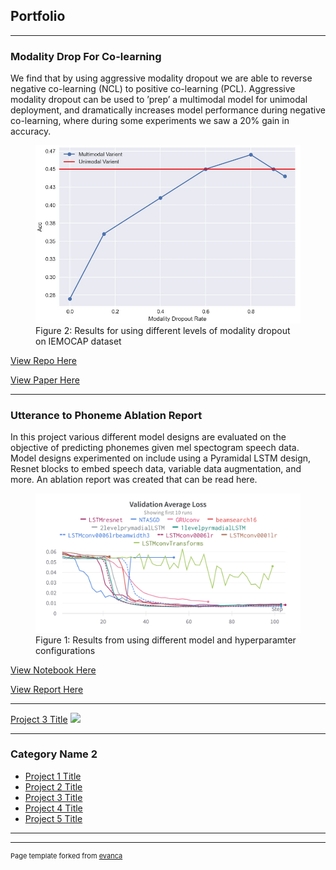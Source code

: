 ## Portfolio

---

### Modality Drop For Co-learning

We find that by using aggressive modality dropout we are able to reverse negative co-learning (NCL) to positive co-learning (PCL). Aggressive modality dropout can be used to ’prep’ a multimodal model for unimodal deployment, and dramatically increases model performance during negative co-learning, where during some experiments we saw a 20% gain in accuracy.

<figure>
  <img src="images/res_iemo.png?raw=true"/>
  <figcaption> Figure 2: Results for using different levels of modality dropout on IEMOCAP dataset</figcaption>
</figure>


[View Repo Here](https://github.com/nmagal/modality_drop_for_colearning)

[View Paper Here](https://drive.google.com/file/d/1bwqcazWJhACQkEVYfpYC_pG_IeetzBvR/view)

---
### Utterance to Phoneme Ablation Report

In this project various different model designs are evaluated on the objective of predicting phonemes given mel spectogram speech data. Model designs experimented on include using a Pyramidal LSTM design, Resnet blocks to embed speech data, variable data augmentation, and more. An ablation report was created that can be read here.

<figure>
  <img src="images/W&B Chart 12_12_2022, 7_27_29 PM.png?raw=true"/>
  <figcaption> Figure 1: Results from using different model and hyperparamter configurations</figcaption>
</figure>

[View Notebook Here](https://github.com/nmagal/Assignments/blob/master/Intro%20to%20Deep%20Learning/pytorch/utterance_LSTMs/UtterancetoPhoneme.ipynb)

[View Report Here](https://drive.google.com/file/d/1SGtxrw3Toegvvvt5v63CBGdJLN68iB4d/view)

---

[Project 3 Title](http://example.com/)
<img src="images/dummy_thumbnail.jpg?raw=true"/>

---

### Category Name 2

- [Project 1 Title](http://example.com/)
- [Project 2 Title](http://example.com/)
- [Project 3 Title](http://example.com/)
- [Project 4 Title](http://example.com/)
- [Project 5 Title](http://example.com/)

---




---
<p style="font-size:11px">Page template forked from <a href="https://github.com/evanca/quick-portfolio">evanca</a></p>
<!-- Remove above link if you don't want to attibute -->
